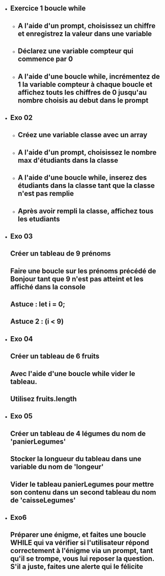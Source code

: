 - ## Exercice 1 boucle while
    - ## A l'aide d'un prompt, choisissez un chiffre et enregistrez la valeur dans une variable
    - ## Déclarez une variable compteur qui commence par 0
    - ## A l'aide d'une boucle while, incrémentez de 1 la variable compteur à chaque boucle et affichez touts les chiffres de 0 jusqu'au nombre choisis au debut dans le prompt

- ##  Exo 02
    - ## Créez une variable classe avec un array
    - ## A l'aide d'un prompt, choisissez le nombre max d'étudiants dans la classe
    - ## A l'aide d'une boucle while, inserez des étudiants dans la classe tant que la classe n'est pas remplie
    - ## Après avoir rempli la classe, affichez tous les etudiants

- ##  Exo 03
    ## Créer un tableau de 9 prénoms 
    ## Faire une boucle sur les prénoms précédé de Bonjour tant que 9 n'est pas atteint et les affiché dans la console
    ## Astuce : let i = 0;
    ## Astuce 2 : (i < 9)

- ##  Exo 04
    ## Créer un tableau de 6 fruits
    ## Avec l'aide d'une boucle while vider le tableau.
    ## Utilisez fruits.length

- ##  Exo 05
    ## Créer un tableau de 4 légumes du nom de 'panierLegumes'
    ## Stocker la longueur du tableau dans une variable du nom de 'longeur'
    ## Vider le tableau panierLegumes pour mettre son contenu dans un second tableau du nom de 'caisseLegumes'

- ##  Exo6
    ##  Préparer une énigme, et faites une boucle WHILE qui va vérifier si l'utilisateur répond correctement à l'énigme via un prompt, tant qu'il se trompe, vous lui reposer la question. S'il a juste, faites une alerte qui le félicite